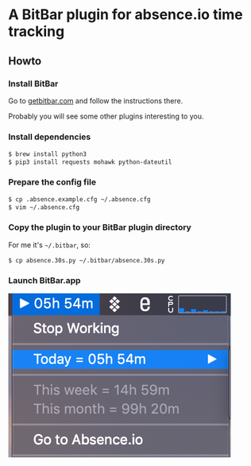 # A BitBar plugin for absence.io time tracking

## Howto

### Install BitBar

Go to [getbitbar.com](https://getbitbar.com) and follow the instructions there.

Probably you will see some other plugins interesting to you.

### Install dependencies

```
$ brew install python3
$ pip3 install requests mohawk python-dateutil
```

### Prepare the config file

```
$ cp .absence.example.cfg ~/.absence.cfg
$ vim ~/.absence.cfg
```

### Copy the plugin to your BitBar plugin directory

For me it's `~/.bitbar`, so:

```
$ cp absence.30s.py ~/.bitbar/absence.30s.py
```

### Launch BitBar.app

![Looks like this](https://raw.githubusercontent.com/freeyoung/absence.io-bitbar-plugin/master/absence.png)
